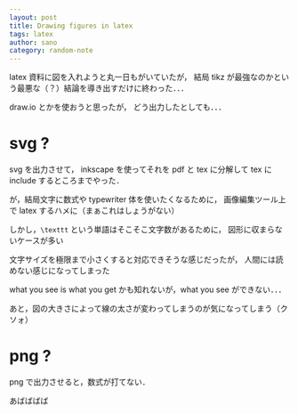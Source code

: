 ```yaml
---
layout: post
title: Drawing figures in latex
tags: latex
author: sano
category: random-note
---
```


latex 資料に図を入れようと丸一日もがいていたが，
結局 tikz が最強なのかという最悪な（？）結論を導き出すだけに終わった．．．

draw.io とかを使おうと思ったが，
どう出力したとしても．．．

# svg ?

svg を出力させて，
inkscape を使ってそれを pdf と tex に分解して tex に include するところまでやった．

が，結局文字に数式や typewriter 体を使いたくなるために，
画像編集ツール上で latex するハメに（まぁこれはしょうがない）

しかし，`\texttt` という単語はそこそこ文字数があるために，
図形に収まらないケースが多い

文字サイズを極限まで小さくすると対応できそうな感じだったが，
人間には読めない感じになってしまった

what you see is what you get かも知れないが，what you see ができない．．．

あと，図の大きさによって線の太さが変わってしまうのが気になってしまう（クソォ）

# png ?

png で出力させると，数式が打てない．

あばばばば
